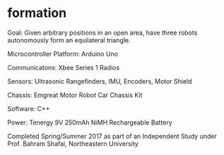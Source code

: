 # formation
Goal: Given arbitrary positions in an open area, have three robots autonomously form an equilateral triangle.

Microcontroller Platform: 
  Arduino Uno

Communicatons: 
  Xbee Series 1 Radios

Sensors:
  Ultrasonic Rangefinders, IMU, Encoders, Motor Shield

Chassis: 
  Emgreat Motor Robot Car Chassis Kit

Software: C++

Power: Tenergy 9V 250mAh NiMH Rechargeable Battery

Completed Spring/Summer 2017 as part of an Independent Study under Prof. Bahram Shafai, Northeastern University
